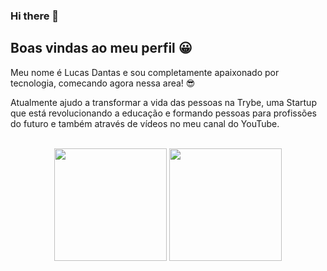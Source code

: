 ### Hi there 👋

## Boas vindas ao meu perfil 😀

Meu nome é Lucas Dantas e sou completamente apaixonado por tecnologia, comecando agora nessa area! 😎

Atualmente ajudo a transformar a vida das pessoas na Trybe, uma Startup que está revolucionando a educação e formando pessoas para profissões do futuro e também através de vídeos no meu canal do YouTube.

<br>

<!-- GITHUB STATUS -->
<div align="center">
  <img height="180em" src="https://github-readme-stats.vercel.app/api?username=LucasDantasF&show_icons=true&theme=dark&include_all_commits=true&count_private=true"/>
  <img height="180em" src="https://github-readme-stats.vercel.app/api/top-langs/?username=LucasDantasF&layout=compact&langs_count=10&theme=dark"/>

  <!-- TEMAS: dark, radical, merko, gruvbox, tokyonight, onedark, cobalt, synthwave, highcontrast, dracula -->

<!--
**LucasDantasF/LucasDantasF** is a ✨ _special_ ✨ repository because its `README.md` (this file) appears on your GitHub profile.

Here are some ideas to get you started:

- 🔭 I’m currently working on ...
- 🌱 I’m currently learning ...
- 👯 I’m looking to collaborate on ...
- 🤔 I’m looking for help with ...
- 💬 Ask me about ...
- 📫 How to reach me: ...
- 😄 Pronouns: ...
- ⚡ Fun fact: ...
-->
